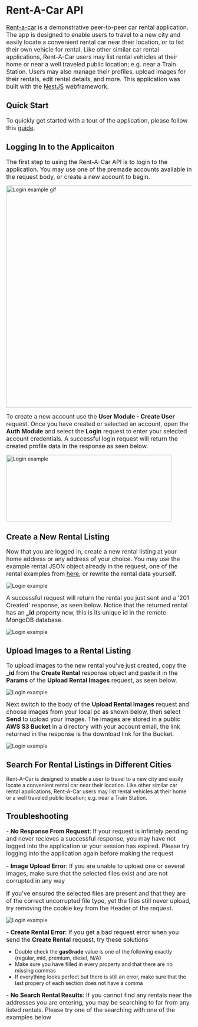 # **Rent-A-Car API**
<font size=3>[Rent-a-car](https://github.com/Pioneer18/Rent-A-Car) is a demonstrative peer-to-peer car rental application. The app is designed to enable users to travel to a new city and easily locate a convenient rental car near their location, or to list their own vehicle for rental. Like other similar car rental applications, Rent-A-Car users may list rental vehicles at their home or near a well traveled public location; e.g. near a Train Station. Users may also manage their profiles, upload images for their rentals, edit rental details, and more. This application was built with the [NestJS](https://nestjs.com) webframework.</font>

## **Quick Start**
<font size=3>To quickly get started with a tour of the application, please follow this [guide](https://github.com/Pioneer18/Rent-A-Car/wiki/Rent-A-Car-Wiki-Home).</font>

## **Logging In to the Applicaiton**
<font size=3>The first step to using the Rent-A-Car API is to login to the application. You may use one of the premade accounts available in the request body, or create a new account to begin.</font>

<img src="https://drive.google.com/uc?export=view&id=1z8uwCcdBdTj0gD0V39oWFEjlcHq-O9o8" alt="Login example gif" width="600">

<font size=3>To create a new account use the **User Module - Create User** request. Once you have created or selected an account, open the **Auth Module** and select the **Login** request to enter your selected account credentials. A successful login request will return the created profile data in the response as seen below.</font>  

<img src="https://drive.google.com/uc?export=view&id=1p8oGVy38OqYgKJ6x4VoE1eu6UwN_w5nM" alt="Login example" width="450" height="180">

## **Create a New Rental Listing**
<font size=3>Now that you are logged in, create a new rental listing at your home address or any address of your choice. You may use the example rental JSON object already in the request, one of the rental examples from [here](), or rewrite the rental data yourself.</font>

<img src="https://drive.google.com/uc?export=view&id=1yjWM6KbWoGuE84uVJkqri3onSlb4KH0S" alt="Login example">

<font size=3>A successful request will return the rental you just sent and a '201 Created' response, as seen below. Notice that the returned rental has an **_id** property now, this is its unique id in the remote MongoDB database.</font>

<img src="https://drive.google.com/uc?export=view&id=1MJcfMsFlhIbD_u_mTbOO3S-jf2OYtBNU" alt="Login example" >


## **Upload Images to a Rental Listing**

<font size=3>To upload images to the new rental you've just created, copy the **_id** from the **Create Rental**  response object and paste it in the **Params** of the **Upload Rental Images** request, as seen below.</font> 

<img src="https://drive.google.com/uc?export=view&id=1dESLgGAzBEtVRV41HuPfm_lYqgfZU8g0" alt="Login example" >

<font size=3>Next switch to the body of the **Upload Rental Images** request and choose images from your local pc as shown below, then select **Send** to upload your images. The images are stored in a public **AWS S3 Bucket** in a directory with your account email, the link returned in the response is the download link for the Bucket.</font>

<img src="https://drive.google.com/uc?export=view&id=1tYF1grDx2454Bq1zSaDPghctN8n0EvLb" alt="Login example" >

## **Search For Rental Listings in Different Cities**

Rent-A-Car is designed to enable a user to travel to a new city and easily locate a convenient rental car near their location. Like other similar car rental applications, Rent-A-Car users may list rental vehicles at their home or a well traveled public location; e.g. near a Train Station.

## **Troubleshooting**
<font size=3>- **No Response From Request**: If your request is infintely pending and never recieves a successful response, you may have not logged into the application or your session has expired. Please try logging into the application again before making the request</font>

<font size=3>- **Image Upload Error**: If you are unable to upload one or several images, make sure that the selected files exist and are not corrupted in any way</font>

<font size=3>If you've ensured the selected files are present and that they are of the correct uncorrupted file type, yet the files still never upload, try removing the cookie key from the Header of the request.</font>

<img src="https://drive.google.com/uc?export=view&id=1-5uvVG0Ya5Dmc_6BRVSOii8FDRkXuCZq" alt="Login example" >

<font size=3>- **Create Rental Error**: If you get a bad request error when you send the **Create Rental** request, try these solutions</font>

- Double check the **gasGrade** value is one of the following exactly (regular, mid, premium, diesel, N/A)
- Make sure you have filled in every property and that there are no missing commas
- If everything looks perfect but there is still an error, make sure that the last propery of each section does not have a comma

<font size=3>- **No Search Rental Results**: If you cannot find any rentals near the addresses you are entering, you may be searching to far from any listed rentals. Please try one of the searching with one of the examples below</font>